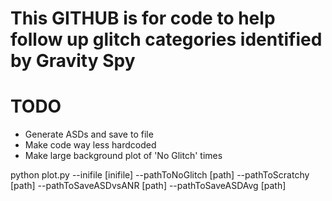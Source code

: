 # This GITHUB is for code to help follow up glitch categories identified by Gravity Spy

# TODO
* Generate ASDs and save to file
* Make code way less hardcoded
* Make large background plot of 'No Glitch' times

python plot.py --inifile [inifile] --pathToNoGlitch [path] --pathToScratchy [path] --pathToSaveASDvsANR [path] --pathToSaveASDAvg [path]
